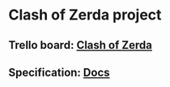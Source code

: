 # Clash of Zerda project

## Trello board: [Clash of Zerda](https://trello.com/b/3RaVxsQu/clash-of-zerda-emerald "Trello")
## Specification: [Docs](https://docs.google.com/document/d/1BWx4IuZSS4xsUNH0Fs1Sr_vKgiSSCFLe6CwYyM4fJ3g/edit?ts=587ce197 "Specification")
